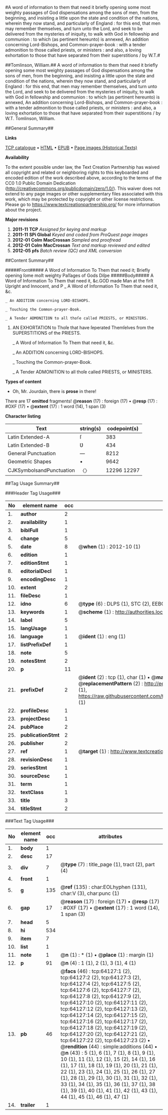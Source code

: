 #A word of information to them that need it briefly opening some most weighty passages of God dispensations among the sons of men, from the beginning, and insisting a little upon the state and condition of the nations, wherein they now stand, and particularly of England : for this end, that men may remember themselves, and turn unto the Lord, and seek to be delivered from the mysteries of iniquity, to walk with God in fellowship and communion : to which (as pertinent hereunto) is annexed, An addition concerning Lord-Bishops, and Common-prayer-book : with a tender admonition to those called priests, or ministers : and also, a loving exhortation to those that have separated from their superstitions / by W.T.#

##Tomlinson, William.##
A word of information to them that need it briefly opening some most weighty passages of God dispensations among the sons of men, from the beginning, and insisting a little upon the state and condition of the nations, wherein they now stand, and particularly of England : for this end, that men may remember themselves, and turn unto the Lord, and seek to be delivered from the mysteries of iniquity, to walk with God in fellowship and communion : to which (as pertinent hereunto) is annexed, An addition concerning Lord-Bishops, and Common-prayer-book : with a tender admonition to those called priests, or ministers : and also, a loving exhortation to those that have separated from their superstitions / by W.T.
Tomlinson, William.

##General Summary##

**Links**

[TCP catalogue](http://www.ota.ox.ac.uk/tcp/)  • 
[HTML](http://tei.it.ox.ac.uk/tcp/Texts-HTML/free/A62/A62901.html)  • 
[EPUB](http://tei.it.ox.ac.uk/tcp/Texts-EPUB/free/A62/A62901.epub) • 
[Page images (Historical Texts)](https://historicaltexts.jisc.ac.uk/eebo-12599549e)

**Availability**

To the extent possible under law, the Text Creation Partnership has waived all copyright and related or neighboring rights to this keyboarded and encoded edition of the work described above, according to the terms of the CC0 1.0 Public Domain Dedication (http://creativecommons.org/publicdomain/zero/1.0/). This waiver does not extend to any page images or other supplementary files associated with this work, which may be protected by copyright or other license restrictions. Please go to https://www.textcreationpartnership.org/ for more information about the project.

**Major revisions**

1. __2011-11__ __TCP__ *Assigned for keying and markup*
1. __2011-11__ __SPi Global__ *Keyed and coded from ProQuest page images*
1. __2012-01__ __Colm MacCrossan__ *Sampled and proofread*
1. __2012-01__ __Colm MacCrossan__ *Text and markup reviewed and edited*
1. __2012-05__ __pfs__ *Batch review (QC) and XML conversion*

##Content Summary##

#####Front#####
A Word of Information To Them that need it; Briefly opening ſome moſt weighty Paſſages of Gods Diſpe
#####Body#####
A Word of Information To Them that need it, &c.GOD made Man at the firſt Upright and Innocent, and P
    _ A Word of Information To Them that need it, &c.

    _ An ADDITION concerning LORD-BISHOPS.

    _ Touching the Common-prayer-Book.

    _ A Tender ADMONITION to all thoſe called PRIESTS, or MINISTERS.

1. AN EXHORTATION to Thoſe that have ſeperated Themſelves from the SUPERSTITIONS of the PRIESTS.

    _ A Word of Information To Them that need it, &c.

    _ An ADDITION concerning LORD-BISHOPS.

    _ Touching the Common-prayer-Book.

    _ A Tender ADMONITION to all thoſe called PRIESTS, or MINISTERS.

**Types of content**

  * Oh, Mr. Jourdain, there is **prose** in there!

There are 17 **omitted** fragments! 
 @__reason__ (17) : foreign (17)  •  @__resp__ (17) : #OXF (17)  •  @__extent__ (17) : 1 word (14), 1 span (3)

**Character listing**


|Text|string(s)|codepoint(s)|
|---|---|---|
|Latin Extended-A|ſ|383|
|Latin Extended-B|Ʋ|434|
|General Punctuation|—|8212|
|Geometric Shapes|▪|9642|
|CJKSymbolsandPunctuation|〈〉|12296 12297|

##Tag Usage Summary##

###Header Tag Usage###

|No|element name|occ|attributes|
|---|---|---|---|
|1.|__author__|2||
|2.|__availability__|1||
|3.|__biblFull__|1||
|4.|__change__|5||
|5.|__date__|8| @__when__ (1) : 2012-10 (1)|
|6.|__edition__|1||
|7.|__editionStmt__|1||
|8.|__editorialDecl__|1||
|9.|__encodingDesc__|1||
|10.|__extent__|2||
|11.|__fileDesc__|1||
|12.|__idno__|6| @__type__ (6) : DLPS (1), STC (2), EEBO-CITATION (1), OCLC (1), VID (1)|
|13.|__keywords__|1| @__scheme__ (1) : http://authorities.loc.gov/ (1)|
|14.|__label__|5||
|15.|__langUsage__|1||
|16.|__language__|1| @__ident__ (1) : eng (1)|
|17.|__listPrefixDef__|1||
|18.|__note__|5||
|19.|__notesStmt__|2||
|20.|__p__|11||
|21.|__prefixDef__|2| @__ident__ (2) : tcp (1), char (1)  •  @__matchPattern__ (2) : ([0-9\-]+):([0-9IVX]+) (1), (.+) (1)  •  @__replacementPattern__ (2) : http://eebo.chadwyck.com/downloadtiff?vid=$1&page=$2 (1), https://raw.githubusercontent.com/textcreationpartnership/Texts/master/tcpchars.xml#$1 (1)|
|22.|__profileDesc__|1||
|23.|__projectDesc__|1||
|24.|__pubPlace__|2||
|25.|__publicationStmt__|2||
|26.|__publisher__|2||
|27.|__ref__|1| @__target__ (1) : http://www.textcreationpartnership.org/docs/. (1)|
|28.|__revisionDesc__|1||
|29.|__seriesStmt__|1||
|30.|__sourceDesc__|1||
|31.|__term__|1||
|32.|__textClass__|1||
|33.|__title__|3||
|34.|__titleStmt__|2||


###Text Tag Usage###

|No|element name|occ|attributes|
|---|---|---|---|
|1.|__body__|1||
|2.|__desc__|17||
|3.|__div__|7| @__type__ (7) : title_page (1), tract (2), part (4)|
|4.|__front__|1||
|5.|__g__|135| @__ref__ (135) : char:EOLhyphen (131), char:V (3), char:punc (1)|
|6.|__gap__|17| @__reason__ (17) : foreign (17)  •  @__resp__ (17) : #OXF (17)  •  @__extent__ (17) : 1 word (14), 1 span (3)|
|7.|__head__|5||
|8.|__hi__|534||
|9.|__item__|7||
|10.|__list__|1||
|11.|__note__|1| @__n__ (1) : * (1)  •  @__place__ (1) : margin (1)|
|12.|__p__|91| @__n__ (4) : 1 (1), 2 (1), 3 (1), 4 (1)|
|13.|__pb__|46| @__facs__ (46) : tcp:64127:1 (2), tcp:64127:2 (2), tcp:64127:3 (2), tcp:64127:4 (2), tcp:64127:5 (2), tcp:64127:6 (2), tcp:64127:7 (2), tcp:64127:8 (2), tcp:64127:9 (2), tcp:64127:10 (2), tcp:64127:11 (2), tcp:64127:12 (2), tcp:64127:13 (2), tcp:64127:14 (2), tcp:64127:15 (2), tcp:64127:16 (2), tcp:64127:17 (2), tcp:64127:18 (2), tcp:64127:19 (2), tcp:64127:20 (2), tcp:64127:21 (2), tcp:64127:22 (2), tcp:64127:23 (2)  •  @__rendition__ (44) : simple:additions (44)  •  @__n__ (43) : 5 (1), 6 (1), 7 (1), 8 (1), 9 (1), 10 (1), 11 (1), 12 (1), 15 (2), 14 (1), 16 (1), 17 (1), 18 (1), 19 (1), 20 (1), 21 (1), 22 (1), 23 (1), 24 (1), 25 (1), 26 (1), 27 (1), 28 (1), 29 (1), 30 (1), 31 (1), 32 (1), 33 (1), 34 (1), 35 (1), 36 (1), 37 (1), 38 (1), 39 (1), 40 (1), 41 (1), 42 (1), 43 (1), 44 (1), 45 (1), 46 (1), 47 (1)|
|14.|__trailer__|1||
